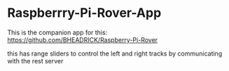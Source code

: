 # Raspberrry-Pi-Rover-App

This is the companion app for this: https://github.com/BHEADRICK/Raspberry-Pi-Rover

this has range sliders to control the left and right tracks by communicating with the rest server
